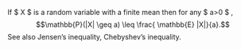 If $ X $ is a random variable with a finite mean then for any $ a>0 $ ,
$$\mathbb{P}(|X| \geq a)  \leq  \frac{ \mathbb{E} |X|}{a}.$$ See also
Jensen’s inequality, Chebyshev’s inequality.
